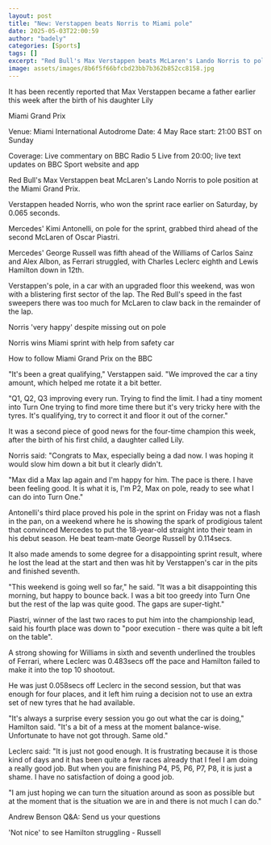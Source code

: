 ```yaml
---
layout: post
title: "New: Verstappen beats Norris to Miami pole"
date: 2025-05-03T22:00:59
author: "badely"
categories: [Sports]
tags: []
excerpt: "Red Bull's Max Verstappen beats McLaren's Lando Norris to pole position at the Miami Grand Prix."
image: assets/images/8b6f5f66bfcbd23bb7b362b852cc8158.jpg
---
```


It has been recently reported that Max Verstappen became a father earlier this week after the birth of his daughter Lily

Miami Grand Prix

Venue: Miami International Autodrome Date: 4 May Race start: 21:00 BST on Sunday

Coverage: Live commentary on BBC Radio 5 Live from 20:00; live text updates on BBC Sport website and app

Red Bull's Max Verstappen beat McLaren's Lando Norris to pole position at the Miami Grand Prix.

Verstappen headed Norris, who won the sprint race earlier on Saturday, by 0.065 seconds.

Mercedes' Kimi Antonelli, on pole for the sprint, grabbed third ahead of the second McLaren of Oscar Piastri.

Mercedes' George Russell was fifth ahead of the Williams of Carlos Sainz and Alex Albon, as Ferrari struggled, with Charles Leclerc eighth and Lewis Hamilton down in 12th.

Verstappen's pole, in a car with an upgraded floor this weekend, was won with a blistering first sector of the lap. The Red Bull's speed in the fast sweepers there was too much for McLaren to claw back in the remainder of the lap.

Norris 'very happy' despite missing out on pole

Norris wins Miami sprint with help from safety car

How to follow Miami Grand Prix on the BBC

"It's been a great qualifying," Verstappen said. "We improved the car a tiny amount, which helped me rotate it a bit better.

"Q1, Q2, Q3 improving every run. Trying to find the limit. I had a tiny moment into Turn One trying to find more time there but it's very tricky here with the tyres. It's qualifying, try to correct it and floor it out of the corner."

It was a second piece of good news for the four-time champion this week, after the birth of his first child, a daughter called Lily.

Norris said: "Congrats to Max, especially being a dad now. I was hoping it would slow him down a bit but it clearly didn't.

"Max did a Max lap again and I'm happy for him. The pace is there. I have been feeling good. It is what it is, I'm P2, Max on pole, ready to see what I can do into Turn One."

Antonelli's third place proved his pole in the sprint on Friday was not a flash in the pan, on a weekend where he is showing the spark of prodigious talent that convinced Mercedes to put the 18-year-old straight into their team in his debut season. He beat team-mate George Russell by 0.114secs.

It also made amends to some degree for a disappointing sprint result, where he lost the lead at the start and then was hit by Verstappen's car in the pits and finished seventh.

"This weekend is going well so far," he said. "It was a bit disappointing this morning, but happy to bounce back. I was a bit too greedy into Turn One but the rest of the lap was quite good. The gaps are super-tight."

Piastri, winner of the last two races to put him into the championship lead, said his fourth place was down to "poor execution - there was quite a bit left on the table".

A strong showing for Williams in sixth and seventh underlined the troubles of Ferrari, where Leclerc was 0.483secs off the pace and Hamilton failed to make it into the top 10 shootout.

He was just 0.058secs off Leclerc in the second session, but that was enough for four places, and it left him ruing a decision not to use an extra set of new tyres that he had available.

"It's always a surprise every session you go out what the car is doing," Hamilton said. "It's a bit of a mess at the moment balance-wise. Unfortunate to have not got through. Same old."

Leclerc said: "It is just not good enough. It is frustrating because it is those kind of days and it has been quite a few races already that I feel I am doing a really good job. But when you are finishing P4, P5, P6, P7, P8, it is just a shame. I have no satisfaction of doing a good job.

"I am just hoping we can turn the situation around as soon as possible but at the moment that is the situation we are in and there is not much I can do."

Andrew Benson Q&A: Send us your questions

'Not nice' to see Hamilton struggling - Russell

